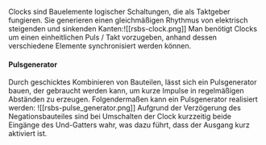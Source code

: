 Clocks sind Bauelemente logischer Schaltungen, die als Taktgeber fungieren. Sie generieren einen gleichmäßigen Rhythmus von elektrisch steigenden und sinkenden Kanten:![[rsbs-clock.png]]
Man benötigt Clocks um einen einheitlichen Puls / Takt vorzugeben, anhand dessen verschiedene Elemente synchronisiert werden können. 

#### Pulsgenerator
Durch geschicktes Kombinieren von Bauteilen, lässt sich ein Pulsgenerator bauen, der gebraucht werden kann, um kurze Impulse in regelmäßigen Abständen zu erzeugen. Folgendermaßen kann ein Pulsgenerator realisiert werden:
![[rsbs-pulse_generator.png]]
Aufgrund der Verzögerung des Negationsbauteiles sind bei Umschalten der Clock kurzzeitig beide Eingänge des Und-Gatters wahr, was dazu führt, dass der Ausgang kurz aktiviert ist.